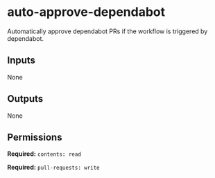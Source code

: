 # auto-approve-dependabot

Automatically approve dependabot PRs if the workflow is triggered by dependabot.

## Inputs

None

## Outputs

None

## Permissions

**Required:** `contents: read`

**Required:** `pull-requests: write`
